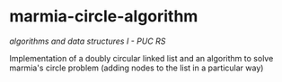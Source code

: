 # marmia-circle-algorithm
_algorithms and data structures I - PUC RS_

Implementation of a doubly circular linked list and an algorithm to solve marmia's circle problem (adding nodes to the list in a particular way)
